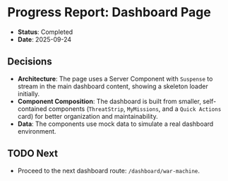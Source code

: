# Progress Report: Dashboard Page

-   **Status**: Completed
-   **Date**: 2025-09-24

## Decisions

-   **Architecture**: The page uses a Server Component with `Suspense` to stream in the main dashboard content, showing a skeleton loader initially.
-   **Component Composition**: The dashboard is built from smaller, self-contained components (`ThreatStrip`, `MyMissions`, and a `Quick Actions` card) for better organization and maintainability.
-   **Data**: The components use mock data to simulate a real dashboard environment.

## TODO Next

-   Proceed to the next dashboard route: `/dashboard/war-machine`.
